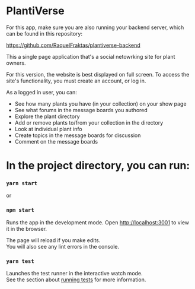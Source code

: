 # PlantiVerse
For this app, make sure you are also running your backend server, which can be found in this repository:

https://github.com/RaquelFraktas/plantiverse-backend

This a single page application that's a social netowrking site for plant owners. 

For this version, the website is best displayed on full screen. To access the site's functionality, you must create an account, or log in. 

As a logged in user, you can:
 * See how many plants you have (in your collection) on your show page
 * See what forums in the message boards you authored 
 * Explore the plant directory
 * Add or remove plants to/from your collection in the directory
 * Look at individual plant info
 * Create topics in the message boards for discussion
 * Comment on the message boards 

# In the project directory, you can run:

### `yarn start`
or 
### `npm start`

Runs the app in the development mode.
Open [http://localhost:3001](http://localhost:3001) to view it in the browser.

The page will reload if you make edits.\
You will also see any lint errors in the console.

### `yarn test`
 
Launches the test runner in the interactive watch mode.\
See the section about [running tests](https://facebook.github.io/create-react-app/docs/running-tests) for more information.
